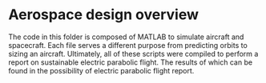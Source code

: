 # Aerospace design overview

The code in this folder is composed of MATLAB to simulate aircraft and spacecraft. 
Each file serves a different purpose from predicting orbits to sizing an aircraft.
Ultimately, all of these scripts were compiled to perform a report on sustainable
electric parabolic flight. The results of which can be found in the possibility
of electric parabolic flight report.

